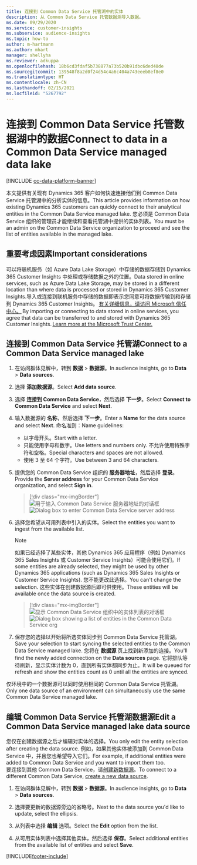 ```yaml
---
title: 连接到 Common Data Service 托管湖中的实体
description: 从 Common Data Service 托管数据湖导入数据。
ms.date: 09/29/2020
ms.service: customer-insights
ms.subservice: audience-insights
ms.topic: how-to
author: m-hartmann
ms.author: mhart
manager: shellyha
ms.reviewer: adkuppa
ms.openlocfilehash: 18b6cd3fdaf5b738877a73b520b91dbc6ded40de
ms.sourcegitcommit: 139548f8a2d0f24d54c4a6c404a743eeeb8ef8e0
ms.translationtype: HT
ms.contentlocale: zh-CN
ms.lasthandoff: 02/15/2021
ms.locfileid: "5267792"
---
```

# <a name="connect-to-data-in-a-common-data-service-managed-data-lake"></a><span data-ttu-id="9b55e-103">连接到 Common Data Service 托管数据湖中的数据</span><span class="sxs-lookup"><span data-stu-id="9b55e-103">Connect to data in a Common Data Service managed data lake</span></span>

[!INCLUDE [cc-data-platform-banner](../includes/cc-data-platform-banner.md)]

<span data-ttu-id="9b55e-104">本文提供有关现有 Dynamics 365 客户如何快速连接他们到 Common Data Service 托管湖中的分析实体的信息。</span><span class="sxs-lookup"><span data-stu-id="9b55e-104">This article provides information on how existing Dynamics 365 customers can quickly connect to their analytical entities in the Common Data Service managed lake.</span></span> <span data-ttu-id="9b55e-105">您必须是 Common Data Service 组织的管理员才能继续和查看托管湖中提供的实体列表。</span><span class="sxs-lookup"><span data-stu-id="9b55e-105">You must be an admin on the Common Data Service organization to proceed and see the list of entities available in the managed lake.</span></span>

## <a name="important-considerations"></a><span data-ttu-id="9b55e-106">重要考虑因素</span><span class="sxs-lookup"><span data-stu-id="9b55e-106">Important considerations</span></span>

<span data-ttu-id="9b55e-107">可以将联机服务（如 Azure Data Lake Storage）中存储的数据存储到 Dynamics 365 Customer Insights 中处理或存储数据之外的位置。</span><span class="sxs-lookup"><span data-stu-id="9b55e-107">Data stored in online services, such as Azure Data Lake Storage, may be stored in a different location than where data is processed or stored in Dynamics 365 Customer Insights.</span></span><span data-ttu-id="9b55e-108">导入或连接到联机服务中存储的数据即表示您同意可将数据传输到和存储到 Dynamics 365 Customer Insights。 [有关详细信息，请访问 Microsoft 信任中心。](https://www.microsoft.com/trust-center)</span><span class="sxs-lookup"><span data-stu-id="9b55e-108"> By importing or connecting to data stored in online services, you agree that data can be transferred to and stored with Dynamics 365 Customer Insights. [Learn more at the Microsoft Trust Center.](https://www.microsoft.com/trust-center)</span></span>

## <a name="connect-to-a-common-data-service-managed-lake"></a><span data-ttu-id="9b55e-109">连接到 Common Data Service 托管湖</span><span class="sxs-lookup"><span data-stu-id="9b55e-109">Connect to a Common Data Service managed lake</span></span>

1. <span data-ttu-id="9b55e-110">在访问群体见解中，转到 **数据** > **数据源**。</span><span class="sxs-lookup"><span data-stu-id="9b55e-110">In audience insights, go to **Data** > **Data sources**.</span></span>

2. <span data-ttu-id="9b55e-111">选择 **添加数据源**。</span><span class="sxs-lookup"><span data-stu-id="9b55e-111">Select **Add data source**.</span></span>

3. <span data-ttu-id="9b55e-112">选择 **连接到 Common Data Service**，然后选择 **下一步**。</span><span class="sxs-lookup"><span data-stu-id="9b55e-112">Select **Connect to Common Data Service** and select **Next**.</span></span>

4. <span data-ttu-id="9b55e-113">输入数据源的 **名称**，然后选择 **下一步**。</span><span class="sxs-lookup"><span data-stu-id="9b55e-113">Enter a **Name** for the data source and select **Next**.</span></span> <span data-ttu-id="9b55e-114">命名准则：</span><span class="sxs-lookup"><span data-stu-id="9b55e-114">Name guidelines:</span></span> 
   - <span data-ttu-id="9b55e-115">以字母开头。</span><span class="sxs-lookup"><span data-stu-id="9b55e-115">Start with a letter.</span></span>
   - <span data-ttu-id="9b55e-116">只能使用字母和数字。</span><span class="sxs-lookup"><span data-stu-id="9b55e-116">Use letters and numbers only.</span></span> <span data-ttu-id="9b55e-117">不允许使用特殊字符和空格。</span><span class="sxs-lookup"><span data-stu-id="9b55e-117">Special characters and spaces are not allowed.</span></span>
   - <span data-ttu-id="9b55e-118">使用 3 至 64 个字符。</span><span class="sxs-lookup"><span data-stu-id="9b55e-118">Use between 3 and 64 characters.</span></span>

5. <span data-ttu-id="9b55e-119">提供您的 Common Data Service 组织的 **服务器地址**，然后选择 **登录**。</span><span class="sxs-lookup"><span data-stu-id="9b55e-119">Provide the **Server address** for your Common Data Service organization, and select **Sign in**.</span></span>

   > [!div class="mx-imgBorder"]
   > <span data-ttu-id="9b55e-120">![用于输入 Common Data Service 服务器地址的对话框](media/enter-CDS-org-details.png)</span><span class="sxs-lookup"><span data-stu-id="9b55e-120">![Dialog box to enter Common Data Service server address](media/enter-CDS-org-details.png)</span></span>

6. <span data-ttu-id="9b55e-121">选择您希望从可用列表中引入的实体。</span><span class="sxs-lookup"><span data-stu-id="9b55e-121">Select the entities you want to ingest from the available list.</span></span>    

   > [!NOTE]
   > <span data-ttu-id="9b55e-122">如果已经选择了某些实体，其他 Dynamics 365 应用程序（例如 Dynamics 365 Sales Insights 或 Customer Service Insights）可能会使用它们。</span><span class="sxs-lookup"><span data-stu-id="9b55e-122">If some entities are already selected, they might be used by other Dynamics 365 applications (such as Dynamics 365 Sales Insights or Customer Service Insights).</span></span> <span data-ttu-id="9b55e-123">您不能更改此选择。</span><span class="sxs-lookup"><span data-stu-id="9b55e-123">You can't change the selection.</span></span> <span data-ttu-id="9b55e-124">这些实体在创建数据源后即可供使用。</span><span class="sxs-lookup"><span data-stu-id="9b55e-124">These entities will be available once the data source is created.</span></span>

   > [!div class="mx-imgBorder"]
   > <span data-ttu-id="9b55e-125">![显示 Common Data Service 组织中的实体列表的对话框](media/select-analytical-entities.png)</span><span class="sxs-lookup"><span data-stu-id="9b55e-125">![Dialog box showing a list of entities in the Common Data Service org](media/select-analytical-entities.png)</span></span>

7. <span data-ttu-id="9b55e-126">保存您的选择以开始将所选实体同步到 Common Data Service 托管湖。</span><span class="sxs-lookup"><span data-stu-id="9b55e-126">Save your selection to start syncing the selected entities to the Common Data Service managed lake.</span></span> <span data-ttu-id="9b55e-127">您将在 **数据源** 页上找到新添加的连接。</span><span class="sxs-lookup"><span data-stu-id="9b55e-127">You'll find the newly added connection on the **Data sources** page.</span></span> <span data-ttu-id="9b55e-128">它将排队等待刷新，显示实体计数为 0，直到所有实体都同步为止。</span><span class="sxs-lookup"><span data-stu-id="9b55e-128">It will be queued for refresh and show the entities count as 0 until all the entities are synced.</span></span>

<span data-ttu-id="9b55e-129">仅环境中的一个数据源可以同时使用相同的 Common Data Service 托管湖。</span><span class="sxs-lookup"><span data-stu-id="9b55e-129">Only one data source of an environment can simultaneously use the same Common Data Service managed lake.</span></span>

## <a name="edit-a-common-data-service-managed-lake-data-source"></a><span data-ttu-id="9b55e-130">编辑 Common Data Service 托管湖数据源</span><span class="sxs-lookup"><span data-stu-id="9b55e-130">Edit a Common Data Service managed lake data source</span></span>

<span data-ttu-id="9b55e-131">您仅在创建数据源之后才编辑对实体的选择。</span><span class="sxs-lookup"><span data-stu-id="9b55e-131">You only edit the entity selection after creating the data source.</span></span> <span data-ttu-id="9b55e-132">例如，如果其他实体被添加到 Common Data Service 中，并且您也希望导入它们。</span><span class="sxs-lookup"><span data-stu-id="9b55e-132">For example, if additional entities were added to Common Data Service and you want to import them too.</span></span>    
<span data-ttu-id="9b55e-133">要连接到其他 Common Data Service，请[创建新数据源](#connect-to-a-common-data-service-managed-lake)。</span><span class="sxs-lookup"><span data-stu-id="9b55e-133">To connect to a different Common Data Service, [create a new data source](#connect-to-a-common-data-service-managed-lake).</span></span>

1. <span data-ttu-id="9b55e-134">在访问群体见解中，转到 **数据** > **数据源**。</span><span class="sxs-lookup"><span data-stu-id="9b55e-134">In audience insights, go to **Data** > **Data sources**.</span></span>

2. <span data-ttu-id="9b55e-135">选择要更新的数据源旁边的省略号。</span><span class="sxs-lookup"><span data-stu-id="9b55e-135">Next to the data source you'd like to update, select the ellipsis.</span></span>

3. <span data-ttu-id="9b55e-136">从列表中选择 **编辑** 选项。</span><span class="sxs-lookup"><span data-stu-id="9b55e-136">Select the **Edit** option from the list.</span></span>

4. <span data-ttu-id="9b55e-137">从可用实体列表中选择其他实体，然后选择 **保存**。</span><span class="sxs-lookup"><span data-stu-id="9b55e-137">Select additional entities from the available list of entities and select **Save**.</span></span>


[!INCLUDE[footer-include](../includes/footer-banner.md)]
